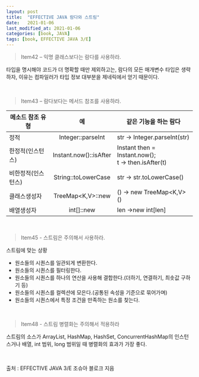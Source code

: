 ```yaml
---
layout: post
title:  "EFFECTIVE JAVA 람다와 스트림"
date:   2021-01-06
last_modified_at: 2021-01-06
categories: [book, JAVA]
tags: [book, EFFECTIVE JAVA 3/E]
---
```


>Item42 – 익명 클래스보다는 람다를 사용하라.

타입을 명시해야 코드가 더 명확할 때만 제외하고는, 람다의 모든 매개변수 타입은 생략하자, 이유는 컴파일러가 타입 정보 대부분을 제네릭에서 얻기 때문이다.

<br/>

>Item43 – 람다보다는 메서드 참조를 사용하라.  

|메소드 참조 유형 | 예 | 같은 기능을 하는 람다 |
|---|:---:|---|
| 정적 | Integer::parseInt | str -> Integer.parseInt(str) |
| 한정적(인스턴스) | Instant.now()::isAfter | Instant then = Instant.now(); <br/> t -> then.isAfter(t) |
| 비한정적(인스턴스) | String::toLowerCase | str -> str.toLowerCase() |
| 클래스생성자 | TreeMap<K,V>::new | () -> new TreeMap<K,V>() |
| 배열생성자 | int[]::new | len ->new int[len] |

<br/>

>Item45 - 스트림은 주의해서 사용하라.  

스트림에 맞는 상황

- 원소들의 시퀀스를 일관되게 변환한다.
- 원소들의 시퀀스를 필터링한다.
- 원소들의 시퀀스를 하나의 연산을 사용해 결합한다.(더하기, 연결하기, 최솟값 구하기 등)
- 원소들의 시퀀스를 컬렉션에 모은다.(공통된 속성을 기준으로 묶어가며)
- 원소들의 시퀀스에서 특정 조건을 만족하는 원소를 찾는다.

<br/>

>Item48 - 스트림 병렬화는 주의해서 적용하라

스트림의 소스가 ArrayList, HashMap, HashSet, ConcurrentHashMap의 인스턴스거나 배열, int 범위, long 범위일 때 병렬화의 효과가 가장 좋다. 

<br/>

출처 : EFFECTIVE JAVA 3/E 조슈아 블로크 지음

<br/>